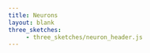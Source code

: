 ```yaml
---
title: Neurons
layout: blank
three_sketches:
     - three_sketches/neuron_header.js
---
```



<div id="canvas"></div>